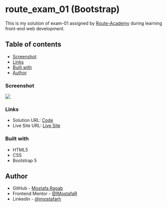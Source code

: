 # route_exam_01 (Bootstrap)

This is my solution of exam-01 assigned by [Route-Academy](https://www.linkedin.com/company/routeacademy/mycompany/) during learning front-end web development.

## Table of contents

- [Screenshot](#screenshot)
- [Links](#links)
- [Built with](#built-with)
- [Author](#author)

### Screenshot

![](./images/Screenshot-Exam-01.png)

### Links

- Solution URL: [Code](https://github.com/IMostafaR/Bootstrap-Exam)
- Live Site URL: [Live Site](https://imostafar.github.io/Bootstrap-Exam/)

### Built with

- HTML5
- CSS
- Bootstrap 5

## Author

- GitHub - [Mostafa Ragab](https://github.com/IMostafaR)
- Frontend Mentor - [@IMostafaR](https://www.frontendmentor.io/profile/IMostafaR)
- Linkedin - [@imostafarh](https://www.linkedin.com/in/imostafarh/)
